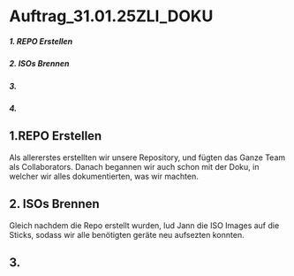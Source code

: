 # Auftrag_31.01.25ZLI_DOKU

##### 1. REPO Erstellen
##### 2. ISOs Brennen
##### 3.
##### 4. 

## 1.REPO Erstellen
Als allererstes erstellten wir unsere Repository, und fügten das Ganze Team als Collaborators.
Danach begannen wir auch schon mit der Doku, in welcher wir alles dokumentierten, was wir machten.

## 2. ISOs Brennen
Gleich nachdem die Repo erstellt wurden, lud Jann die ISO Images auf die Sticks, sodass wir alle benötigten geräte neu aufsezten konnten.

## 3. 
